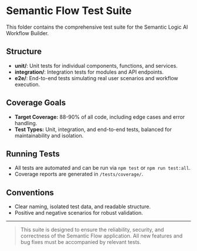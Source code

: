 # Semantic Flow Test Suite

This folder contains the comprehensive test suite for the Semantic Logic AI Workflow Builder.

## Structure
- **unit/**: Unit tests for individual components, functions, and services.
- **integration/**: Integration tests for modules and API endpoints.
- **e2e/**: End-to-end tests simulating real user scenarios and workflow execution.

## Coverage Goals
- **Target Coverage:** 88-90% of all code, including edge cases and error handling.
- **Test Types:** Unit, integration, and end-to-end tests, balanced for maintainability and isolation.

## Running Tests
- All tests are automated and can be run via `npm test` or `npm run test:all`.
- Coverage reports are generated in `/tests/coverage/`.

## Conventions
- Clear naming, isolated test data, and readable structure.
- Positive and negative scenarios for robust validation.

---

> This suite is designed to ensure the reliability, security, and correctness of the Semantic Flow application. All new features and bug fixes must be accompanied by relevant tests.
